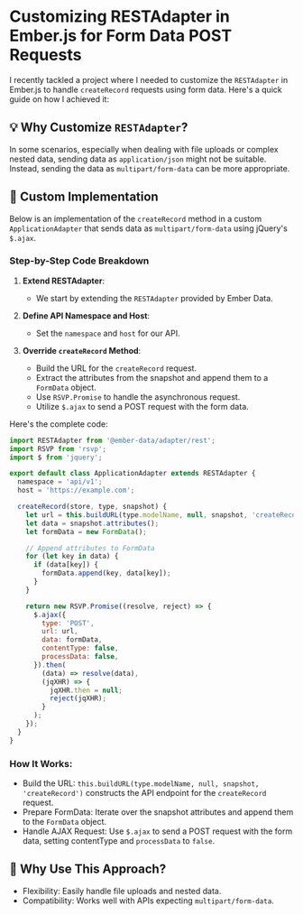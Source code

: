 # Customizing RESTAdapter in Ember.js for Form Data POST Requests

I recently tackled a project where I needed to customize the `RESTAdapter` in Ember.js to handle `createRecord` requests using form data. Here's a quick guide on how I achieved it:

## 💡 Why Customize `RESTAdapter`?
In some scenarios, especially when dealing with file uploads or complex nested data, sending data as `application/json` might not be suitable. Instead, sending the data as `multipart/form-data` can be more appropriate.

## 🔧 Custom Implementation

Below is an implementation of the `createRecord` method in a custom `ApplicationAdapter` that sends data as `multipart/form-data` using jQuery's `$.ajax`.

### Step-by-Step Code Breakdown

1. **Extend RESTAdapter**:
   - We start by extending the `RESTAdapter` provided by Ember Data.

2. **Define API Namespace and Host**:
   - Set the `namespace` and `host` for our API.

3. **Override `createRecord` Method**:
   - Build the URL for the `createRecord` request.
   - Extract the attributes from the snapshot and append them to a `FormData` object.
   - Use `RSVP.Promise` to handle the asynchronous request.
   - Utilize `$.ajax` to send a POST request with the form data.

Here's the complete code:

```javascript
import RESTAdapter from '@ember-data/adapter/rest';
import RSVP from 'rsvp';
import $ from 'jquery';

export default class ApplicationAdapter extends RESTAdapter {
  namespace = 'api/v1';
  host = 'https://example.com';

  createRecord(store, type, snapshot) {
    let url = this.buildURL(type.modelName, null, snapshot, 'createRecord');
    let data = snapshot.attributes();
    let formData = new FormData();

    // Append attributes to FormData
    for (let key in data) {
      if (data[key]) {
        formData.append(key, data[key]);
      }
    }

    return new RSVP.Promise((resolve, reject) => {
      $.ajax({
        type: 'POST',
        url: url,
        data: formData,
        contentType: false,
        processData: false,
      }).then(
        (data) => resolve(data),
        (jqXHR) => {
          jqXHR.then = null;
          reject(jqXHR);
        }
      );
    });
  }
}
```

### How It Works:
- Build the URL: `this.buildURL(type.modelName, null, snapshot, 'createRecord')` constructs the API endpoint for the `createRecord` request.
- Prepare FormData: Iterate over the snapshot attributes and append them to the `FormData` object.
- Handle AJAX Request: Use `$.ajax` to send a POST request with the form data, setting contentType and `processData` to `false`.

## 🚀 Why Use This Approach?
- Flexibility: Easily handle file uploads and nested data.
- Compatibility: Works well with APIs expecting `multipart/form-data`.